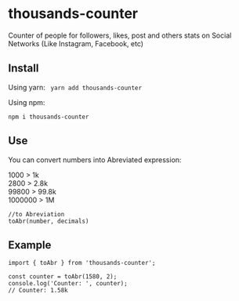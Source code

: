 # thousands-counter
Counter of people for followers, likes, post and others stats on Social Networks (Like Instagram, Facebook, etc)


## Install

Using yarn:
``` yarn add thousands-counter```

Using npm:

``` npm i thousands-counter ```

## Use

You can convert numbers into Abreviated expression:

1000 > 1k <br/>
2800 > 2.8k <br/>
99800 > 99.8k <br/>
1000000 > 1M <br/>

```
//to Abreviation
toAbr(number, decimals)
```

## Example 

```
import { toAbr } from 'thousands-counter';

const counter = toAbr(1580, 2);
console.log('Counter: ', counter);
// Counter: 1.58k
```

